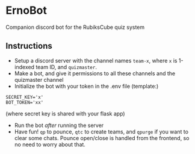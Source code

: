 # ErnoBot

Companion discord bot for the RubiksCube quiz system

## Instructions

- Setup a discord server with the channel names `team-x`, where `x` is 1-indexed team ID, and `quizmaster`.
- Make a bot, and give it permissions to all these channels and the quizmaster channel
- Initialize the bot with your token in the .env file (template:)
```
SECRET_KEY='x'
BOT_TOKEN='xx'
```
(where secret key is shared with your flask app)
- Run the bot _after_ running the server 
- Have fun! `qp` to pounce, `qtc` to create teams, and `qpurge` if you want to clear some chats. Pounce open/close is handled from the frontend, so no need to worry about that.